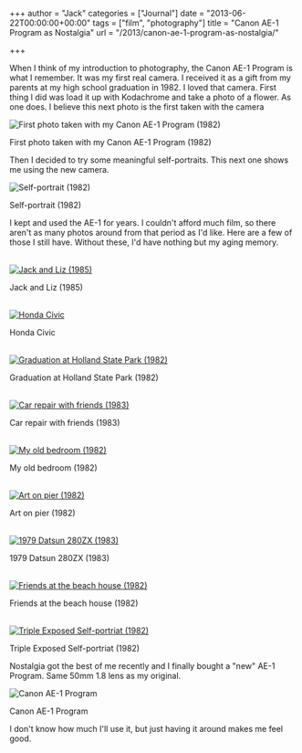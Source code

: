 +++
author = "Jack"
categories = ["Journal"]
date = "2013-06-22T00:00:00+00:00"
tags = ["film", "photography"]
title = "Canon AE-1 Program as Nostalgia"
url = "/2013/canon-ae-1-program-as-nostalgia/"

+++

When I think of my introduction to photography, the Canon AE-1 Program is what I remember. It was my first real camera. I received it as a gift from my parents at my high school graduation in 1982. I loved that camera. First thing I did was load it up with Kodachrome and take a photo of a flower. As one does. I believe this next photo is the first taken with the camera

<img alt="First photo taken with my Canon AE-1 Program (1982)" src="/img/imported/first-photo-with-ae-1.jpg" />

First photo taken with my Canon AE-1 Program (1982)

Then I decided to try some meaningful self-portraits. This next one shows me using the new camera. 

<img alt="Self-portrait (1982)" src="/img/imported/jack-with-AE-1-1982.jpg" />

Self-portrait (1982)

I kept and used the AE-1 for years. I couldn't afford much film, so there aren't as many photos around from that period as I'd like. Here are a few of those I still have. Without these, I'd have nothing but my aging memory.

<a data-title="Jack and Liz (1985)" data-description="" href="/img/imported/ae-1-sample-2.jpg" class="image-slide-anchor content-fill"><br /> <img alt="Jack and Liz (1985)" src="/img/imported/ae-1-sample-2.jpg" /></a> 
                  
Jack and Liz (1985)

<a data-title="Honda Civic" data-description="<p>This was the first car I purchased entirely on my own. </p>" href="/img/imported/ae-1-sample-3.jpg" class="image-slide-anchor content-fill"><br /> <img alt="Honda Civic" src="/img/imported/ae-1-sample-3.jpg" /></a>
                  
Honda Civic

<a data-title="Graduation at Holland State Park (1982)" data-description="" href="/img/imported/ae-1-sample-4.jpg" class="image-slide-anchor content-fill"><br /> <img alt="Graduation at Holland State Park (1982)" src="/img/imported/ae-1-sample-4.jpg" /></a>
                  
Graduation at Holland State Park (1982)

<a data-title="Car repair with friends (1983)" data-description="<p>Bob's Nova, Scott's &quot;Little Red Express&quot; truck, My Plymouth Satellite. </p>" href="/img/imported/ae-1-sample-5.jpg" class="image-slide-anchor content-fill"><br /> <img alt="Car repair with friends (1983)" src="/img/imported/ae-1-sample-5.jpg" /></a>
                  
Car repair with friends (1983)

<a data-title="My old bedroom (1982)" data-description="" href="/img/imported/ae-1-sample-6.jpg" class="image-slide-anchor content-fill"><br /> <img alt="My old bedroom (1982)" src="/img/imported/ae-1-sample-6.jpg" /></a>

My old bedroom (1982)

<a data-title="Art on pier (1982)" data-description="<p>This is what happened back then when lots of whiskey and a can of spray paint were made available to me.</p>" href="/img/imported/ae-1-sample-7.jpg" class="image-slide-anchor content-fill"><br /> <img alt="Art on pier (1982)" src="/img/imported/ae-1-sample-7.jpg" /></a>

Art on pier (1982)

<a data-title="1979 Datsun 280ZX (1983)" data-description="<p>I loved this car. When it ran.</p>" href="/img/imported/ae-1-sample-8.jpg" class="image-slide-anchor content-fill"><br /> <img alt="1979 Datsun 280ZX (1983)" src="/img/imported/ae-1-sample-8.jpg" /></a>
                  
1979 Datsun 280ZX (1983)

<a data-title="Friends at the beach house (1982)" data-description="<p>Staying at a friend's condo on the beach.  </p>" href="/img/imported/ae-1-sample-10.jpg" class="image-slide-anchor content-fill"><br /> <img alt="Friends at the beach house (1982)" src="/img/imported/ae-1-sample-10.jpg" /></a>
                  
Friends at the beach house (1982)

<a data-title="Triple Exposed Self-portriat (1982)" data-description="" href="/img/imported/ae-1-sample-11.jpg" class="image-slide-anchor content-fill"><br /> <img alt="Triple Exposed Self-portriat (1982)" src="/img/imported/ae-1-sample-11.jpg" /></a>
                  
Triple Exposed Self-portriat (1982)

Nostalgia got the best of me recently and I finally bought a "new" AE-1 Program. Same 50mm 1.8 lens as my original. 

<img alt="Canon AE-1 Program" src="/img/imported/canon-ae1-program.jpg" />

Canon AE-1 Program

I don't know how much I'll use it, but just having it around makes me feel good. 
